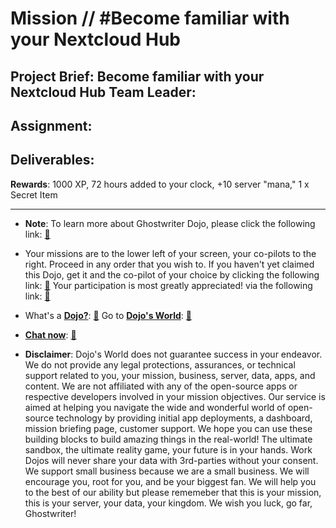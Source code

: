 # Mission // #Become familiar with your Nextcloud Hub

**Project Brief**: 
Become familiar with your Nextcloud Hub
**Team Leader**: 
-
**Assignment**:
-
**Deliverables**:
-
**Rewards**:
1000 XP, 72 hours added to your clock, +10 server "mana," 1 x Secret Item

---

* **Note**: To learn more about Ghostwriter Dojo, please click the following link: [:closed_book:](https://workdojos.com/ghostwriters)

* Your missions are to the lower left of your screen, your co-pilots to the right. Proceed in any order that you wish to. If you haven't yet claimed this Dojo, get it and the co-pilot of your choice by clicking the following link: [:green_book:](https://blog.workdojos.com/ghostwriters)  Your participation is most greatly appreciated!  via the following link: [:green_book:](https://blog.workmates.live/deal-on-a-dojo) 

* What's a [**Dojo?**](https://workdojos.com): [:blue_book:](https://workdojos.com)  Go to [**Dojo's World**](https://dojos.world): [:blue_book:](https://dojos.world)

* [**Chat now**](https://chat.workmates.live/channel/Ghostwriters): [:ledger:](https://chat.workmates.live/channel/Ghostwriters)

* **Disclaimer**: Dojo's World does not guarantee success in your endeavor.  We do not provide any legal protections, assurances, or technical support related to you, your mission, business, server, data, apps, and content.  We are not affiliated with any of the open-source apps or respective developers involved in your mission objectives.  Our service is aimed at helping you navigate the wide and wonderful world of open-source technology by providing initial app deployments, a dashboard, mission briefing page, customer support.  We hope you can use these building blocks to build amazing things in the real-world!  The ultimate sandbox, the ultimate reality game, your future is in your hands.  Work Dojos will never share your data with 3rd-parties without your consent.  We support small business because we are a small business.  We will encourage you, root for you, and be your biggest fan.  We will help you to the best of our ability but please rememeber that this is your mission, this is your server, your data, your kingdom.  We wish you luck, go far, Ghostwriter! 

